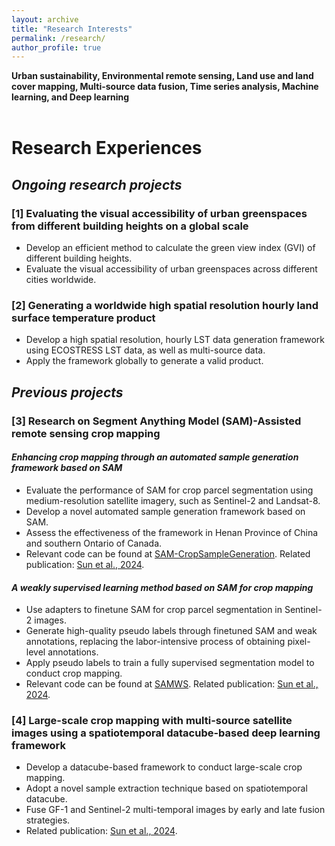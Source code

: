```yaml
---
layout: archive
title: "Research Interests"
permalink: /research/
author_profile: true
---
```



<!-- # Research Interests -->

**Urban sustainability, Environmental remote sensing, Land use and land cover mapping, Multi-source data fusion, Time series analysis, Machine learning, and Deep learning**
<br>
<br>

# Research Experiences
## *Ongoing research projects*
### [1] Evaluating the visual accessibility of urban greenspaces from different building heights on a global scale 
* Develop an efficient method to calculate the green view index (GVI) of different building heights.
* Evaluate the visual accessibility of urban greenspaces across different cities worldwide.

### [2] Generating a worldwide high spatial resolution hourly land surface temperature product
* Develop a high spatial resolution, hourly LST data generation framework using ECOSTRESS LST data, as well as multi-source data.
* Apply the framework globally to generate a valid product.

## *Previous projects*
### [3] Research on Segment Anything Model (SAM)-Assisted remote sensing crop mapping
#### *Enhancing crop mapping through an automated sample generation framework based on SAM*
* Evaluate the performance of SAM for crop parcel segmentation using medium-resolution satellite imagery, such as Sentinel-2 and Landsat-8.
* Develop a novel automated sample generation framework based on SAM.
* Assess the effectiveness of the framework in Henan Province of China and southern Ontario of Canada.
* Relevant code can be found at [SAM-CropSampleGeneration](https://github.com/Nick0317Sun/SAM-CropSampleGeneration). Related publication: [Sun et al., 2024](https://www.mdpi.com/2072-4292/16/9/1505).
#### *A weakly supervised learning method based on SAM for crop mapping*
* Use adapters to finetune SAM for crop parcel segmentation in Sentinel-2 images.
* Generate high-quality pseudo labels through finetuned SAM and weak annotations, replacing the labor-intensive process of obtaining pixel-level annotations.
* Apply pseudo labels to train a fully supervised segmentation model to conduct crop mapping.
* Relevant code can be found at [SAMWS](https://github.com/Nick0317Sun/SAMWS). Related publication: [Sun et al., 2024](https://www.sciencedirect.com/science/article/pii/S1569843224004394).

### [4] Large-scale crop mapping with multi-source satellite images using a spatiotemporal datacube-based deep learning framework
* Develop a datacube-based framework to conduct large-scale crop mapping.
* Adopt a novel sample extraction technique based on spatiotemporal datacube.
* Fuse GF-1 and Sentinel-2 multi-temporal images by early and late fusion strategies.
* Related publication: [Sun et al., 2024](https://ieeexplore.ieee.org/abstract/document/10599780).

